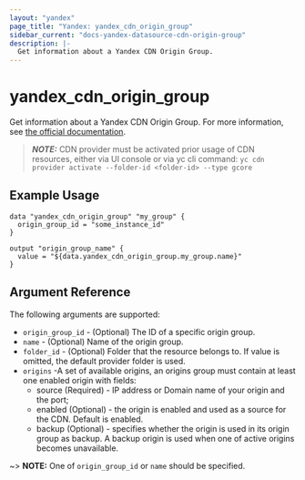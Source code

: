 ```yaml
---
layout: "yandex"
page_title: "Yandex: yandex_cdn_origin_group"
sidebar_current: "docs-yandex-datasource-cdn-origin-group"
description: |-
  Get information about a Yandex CDN Origin Group.
---
```


# yandex\_cdn\_origin\_group

Get information about a Yandex CDN Origin Group. For more information, see
[the official documentation](https://cloud.yandex.ru/docs/cdn/concepts/origins).

> **_NOTE:_**  CDN provider must be activated prior usage of CDN resources, either via UI console or via yc cli command: ```yc cdn provider activate --folder-id <folder-id> --type gcore```

## Example Usage

```hcl
data "yandex_cdn_origin_group" "my_group" {
  origin_group_id = "some_instance_id"
}

output "origin_group_name" {
  value = "${data.yandex_cdn_origin_group.my_group.name}"
}
```

## Argument Reference

The following arguments are supported:

* `origin_group_id` - (Optional) The ID of a specific origin group.
* `name` - (Optional) Name of the origin group.
* `folder_id` - (Optional) Folder that the resource belongs to. If value is omitted, the default provider folder is used.
* `origins` -A set of available origins, an origins group must contain at least one enabled origin with fields:
  - source (Required) - IP address or Domain name of your origin and the port;
  - enabled (Optional) - the origin is enabled and used as a source for the CDN. Default is enabled.
  - backup (Optional) - specifies whether the origin is used in its origin group as backup. A backup origin is used when one of active origins becomes unavailable.

~> **NOTE:** One of `origin_group_id` or `name` should be specified.
